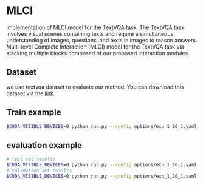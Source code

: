 # MLCI
 
Implementation of MLCI model for the TextVQA task. The TextVQA task involves visual scenes containing texts and require a simultaneous understanding of images, questions, and texts in images to reason answers. Multi-level Complete Interaction (MLCI) model for the TextVQA task via stacking multiple blocks composed of our proposed interaction modules.
 ## 

 ## Dataset
we use textvqa dataset to evaluate our method. You can download this dataset via the [link](https://textvqa.org/).

 ## Train example
 ```sh
$CUDA_VISIBLE_DEVICES=0 python run.py --config options/exp_1_20_1.yaml --is_train True
 ```

 ## evaluation example
```sh
# test set results
$CUDA_VISIBLE_DEVICES=0 python run.py --config options/exp_1_20_1.yaml --is_train False --eval_name test
# validation set results
$CUDA_VISIBLE_DEVICES=0 python run.py --config options/exp_1_20_1.yaml --is_train False --eval_name val
 ```